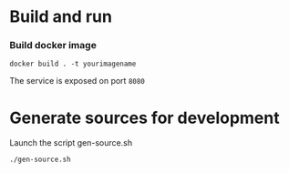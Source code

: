 # Build and run

### Build docker image
```shell
docker build . -t yourimagename
```

The service is exposed on port `8080`

# Generate sources for development

Launch the script gen-source.sh
```shell
./gen-source.sh
```

